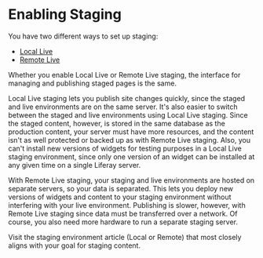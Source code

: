 # Enabling Staging [](id=enabling-staging)

You have two different ways to set up staging:

- [Local Live](/docs/7-2/user/-/knowledge_base/user/enabling-local-live-staging)
- [Remote Live](/docs/7-2/user/-/knowledge_base/user/enabling-remote-live-staging)

Whether you enable Local Live or Remote Live staging, the interface for managing
and publishing staged pages is the same.

Local Live staging lets you publish site changes quickly, since the staged and
live environments are on the same server. It's also easier to switch between the
staged and live environments using Local Live staging. Since the staged content,
however, is stored in the same database as the production content, your server
must have more resources, and the content isn't as well protected or backed up
as with Remote Live staging. Also, you can't install new versions of widgets for
testing purposes in a Local Live staging environment, since only one version of
an widget can be installed at any given time on a single Liferay server.

With Remote Live staging, your staging and live environments are hosted on
separate servers, so your data is separated. This lets you deploy new versions
of widgets and content to your staging environment without interfering with your
live environment. Publishing is slower, however, with Remote Live staging since
data must be transferred over a network. Of course, you also need more
hardware to run a separate staging server.

Visit the staging environment article (Local or Remote) that most closely aligns
with your goal for staging content.

